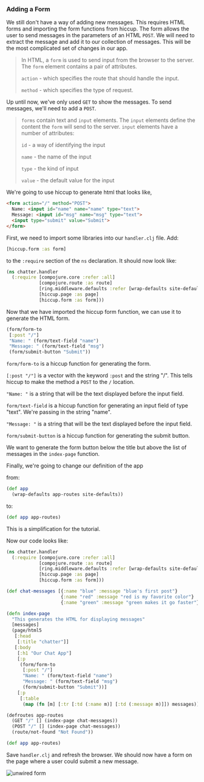 
### Adding a Form

We still don't have a way of adding new messages. This requires HTML forms and importing the form functions from hiccup. The form allows the user to send messages in the parameters of an HTML `POST`. We will need to extract the message and add it to our collection of messages. This will be the most complicated set of changes in our app.


> In HTML, a `form` is used to send input from the browser to the server. The `form` element contains a pair of attributes.
>
> `action` - which specifies the route that should handle the input.
>
> `method` - which specifies the type of request.

Up until now, we've only used `GET` to show the messages. To send messages, we'll need to add a `POST`.

> `forms` contain text and `input` elements. The `input` elements define the content the `form` will send to the server. `input` elements have a number of attributes:
>
> `id` - a way of identifying the input
>
>`name` - the name of the input
>
> `type` - the kind of input
>
> `value` - the default value for the input

We're going to use hiccup to generate html that looks like,

```html
<form action="/" method="POST">
  Name: <input id="name" name="name" type="text">
  Message: <input id="msg" name="msg" type="text">
  <input type="submit" value="Submit">
</form>
```

First, we need to import some libraries into our `handler.clj` file.  Add:

```clojure
[hiccup.form :as form]
```

to the `:require` section of the `ns` declaration.  It should now look like:

```clojure
(ns chatter.handler
  (:require [compojure.core :refer :all]
            [compojure.route :as route]
            [ring.middleware.defaults :refer [wrap-defaults site-defaults]]
            [hiccup.page :as page]
            [hiccup.form :as form]))
```

Now that we have imported the hiccup form function, we can use it to generate the HTML form.

```clojure
(form/form-to
 [:post "/"]
 "Name: " (form/text-field "name")
 "Message: " (form/text-field "msg")
 (form/submit-button "Submit"))
```

`form/form-to` is a hiccup function for generating the form.

`[:post "/"]` is a vector with the keyword `:post` and the string "/". This tells hiccup to make the method a `POST` to the `/` location.

`"Name: "` is a string that will be the text displayed before the input field. 

`form/text-field` is a hiccup function for generating an input field of type "text". We're passing in the string "name".

`"Message: "` is a string that will be the text displayed before the input field.

`form/submit-button` is a hiccup function for generating the submit button.

We want to generate the form button below the title but above the list of messages in the `index-page` function.

Finally, we're going to change our definition of the app

from:

```clojure
(def app
  (wrap-defaults app-routes site-defaults))
```

to:

```clojure
(def app app-routes)
```

This is a simplification for the tutorial.

Now our code looks like:

```clojure
(ns chatter.handler
  (:require [compojure.core :refer :all]
            [compojure.route :as route]
            [ring.middleware.defaults :refer [wrap-defaults site-defaults]]
            [hiccup.page :as page]
            [hiccup.form :as form]))

(def chat-messages [{:name "blue" :message "blue's first post"}
                    {:name "red" :message "red is my favorite color"}
                    {:name "green" :message "green makes it go faster"}])

(defn index-page
  "This generates the HTML for displaying messages"
  [messages]
  (page/html5
   [:head
    [:title "chatter"]]
   [:body
    [:h1 "Our Chat App"]
    [:p
     (form/form-to
      [:post "/"]
      "Name: " (form/text-field "name")
      "Message: " (form/text-field "msg")
      (form/submit-button "Submit"))]
    [:p
     [:table
      (map (fn [m] [:tr [:td (:name m)] [:td (:message m)]]) messages)]]]))

(defroutes app-routes
  (GET "/" [] (index-page chat-messages))
  (POST "/" [] (index-page chat-messages))
  (route/not-found "Not Found"))

(def app app-routes)
```

Save ```handler.clj``` and refresh the browser. We should now have a form on the page where a user could submit a new message.

![unwired form](https://github.com/clojurebridge-minneapolis/track1-chatter/blob/master/images/unwired-form.jpg "unwired form")



